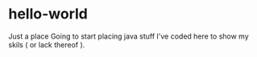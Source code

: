 # hello-world
Just a place
Going to start placing java stuff I've coded here to show my skils ( or lack thereof ). 
